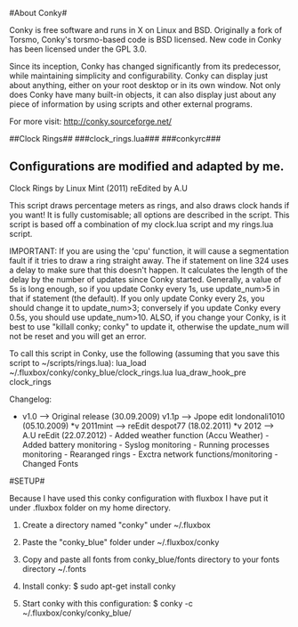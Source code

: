 #About Conky#

Conky is free software and runs in X on Linux and BSD. Originally a fork of Torsmo, Conky's torsmo-based code is BSD licensed. New code in Conky has been licensed under the GPL 3.0.

Since its inception, Conky has changed significantly from its predecessor, while maintaining simplicity and configurability. Conky can display just about anything, either on your root desktop or in its own window. Not only does Conky have many built-in objects, it can also display just about any piece of information by using scripts and other external programs.

For more visit: http://conky.sourceforge.net/

##Clock Rings##
###clock_rings.lua###
###conkyrc###

Configurations are modified and adapted by me.
-----------------------------------------------------------------------------------------------------------------------

Clock Rings by Linux Mint (2011) reEdited by A.U

This script draws percentage meters as rings, and also draws clock hands if you want! It is fully customisable; all options are described in the script. 
This script is based off a combination of my clock.lua script and my rings.lua script.

IMPORTANT: If you are using the 'cpu' function, it will cause a segmentation fault if it tries to draw a ring straight away. 
                    The if statement on line 324 uses a delay to make sure that this doesn't happen. 
                    It calculates the length of the delay by the number of updates since Conky started. 
                    Generally, a value of 5s is long enough, so if you update Conky every 1s, 
                    use update_num>5 in that if statement (the default). 
                    If you only update Conky every 2s, you should change it to update_num>3; 
                    conversely if you update Conky every 0.5s, you should use update_num>10. 
                    ALSO, if you change your Conky, is it best to use "killall conky; conky" to update it, 
                    otherwise the update_num will not be reset and you will get an error.

To call this script in Conky, use the following (assuming that you save this script to ~/scripts/rings.lua):
           lua_load ~/.fluxbox/conky/conky_blue/clock_rings.lua
           lua_draw_hook_pre clock_rings

Changelog:
  + v1.0 -->  Original release (30.09.2009)
  v1.1p -->   Jpope edit londonali1010 (05.10.2009)
  *v 2011mint --> reEdit despot77 (18.02.2011)
  *v 2012 --> A.U reEdit (22.07.2012)
                       - Added weather function (Accu Weather)
                       - Added battery monitoring
                       - Syslog monitoring
                       - Running processes monitoring
                       - Rearanged rings
                       - Exctra network functions/monitoring
                       - Changed Fonts

#SETUP#

Because I have used this conky configuration with fluxbox I have put it under .fluxbox folder on my home directory.

1) Create a directory named "conky" under ~/.fluxbox

2) Paste the "conky_blue" folder under ~/.fluxbox/conky

3) Copy and paste all fonts from conky_blue/fonts directory to your fonts directory ~/.fonts

4) Install conky: 
$ sudo apt-get install conky

5) Start conky with this configuration:
$ conky -c ~/.fluxbox/conky/conky_blue/
